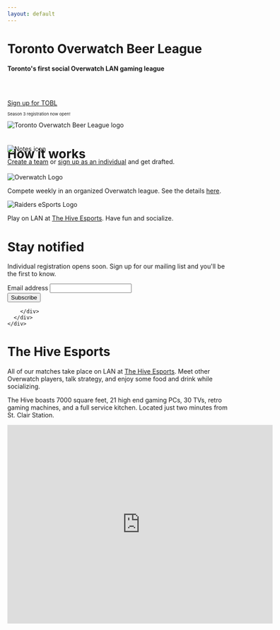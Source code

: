 ```yaml
---
layout: default
---
```

<div class="container-fluid">
  <div class="row banner">
    <div class="col-12 col-md-8">
      <h1>Toronto Overwatch Beer League</h1>
      <h4>Toronto's first social Overwatch LAN gaming league</h4>
      <div class="text-center" style="padding-top:3em;"><a href="{{ site.baseurl }}/join/" class="btn btn-primary primary-cta">Sign up for TOBL</a></div>
       <p class="text-center" style="font-size:80%;"><small>Season 3 registration now open!</small></p>
    </div>
    <div class="col-12 col-md-4">
      <div>
        <img src="{{ site.baseurl }}/images/tobl_logo_v2_fixed.png" class="img-responsive banner-logo" alt="Toronto Overwatch Beer League logo">
      </div>
    </div>
  </div>
</div>

<div class="container">
  <div class="row page-section">
    <div class="col-12">
      <h1 class="text-center">How it works</h1>
    </div>
  </div>

  <div class="row">
    <div class="col-10 col-sm-8 col-md-4 mx-auto">
      <div class="feature">
        <div class="text-center">
          <img class="feature-icon" style="margin-top:-55px;" src="{{ site.baseurl }}/images/notes-icon.svg" alt="Notes icon">
        </div>
        <p class="text-center" style="margin-top:-26px;"><a href="{{ site.baseurl }}/join/">Create a team</a> or <a href="{{ site.baseurl }}/join/">sign up as an individual</a> and get drafted.</p>
      </div>
    </div>
    <div class="col-10 col-sm-8 col-md-4 mx-auto">
      <div class="feature">
        <div class="text-center" style="margin-top:-5px;">
          <img class="feature-icon" src="{{ site.baseurl }}/images/overwatch_logo.png" alt="Overwatch Logo">
        </div>
        <p class="text-center">Compete weekly in an organized Overwatch league. See the details <a href="{{ site.baseurl }}/league/">here</a>.</p>
      </div>
    </div>
    <div class="col-10 col-sm-8 col-md-4 mx-auto">
      <div class="feature">
        <div class="text-center">
          <img class="feature-icon" src="{{ site.baseurl }}/images/hive_logo.jpg" alt="Raiders eSports Logo">
        </div>
        <p class="text-center">Play on LAN at <a href="https://www.facebook.com/thehiveesports/">The Hive Esports</a>. Have fun and socialize.</p>
      </div>
    </div>
  </div>
</div>

<div class="jumbotron-fluid">
  <div class="container center-vertical">
    <div class="row justify-content-center">
      <div class="col-10 col-md-8 col-lg-6">
        <div class="mailing-list-panel">
          <h1>Stay notified</h1>
          <p>Individual registration opens soon. Sign up for our mailing list and you'll be the first to know.</p>
          <!-- Begin MailChimp Signup Form -->
          <style type="text/css">
	          #mc_embed_signup{/*background:#fff; clear:left; font:14px Helvetica,Arial,sans-serif;*/ width:100%;}
          </style>
          <div id="mc_embed_signup">
            <form action="https://overwatchtoronto.us17.list-manage.com/subscribe/post?u=8b3de13b281e00b24f345f7e5&amp;id=96eab85b72" method="post" id="mc-embedded-subscribe-form" name="mc-embedded-subscribe-form" class="validate" target="_blank" novalidate>
              <div id="mc_embed_signup_scroll" class="mx-auto">
	        <div class="form-group">
		  <label for="mce-EMAIL" class="mailing-list-label">Email address</label>
	          <input type="email" value="" name="EMAIL" class="email form-control" id="mce-EMAIL" required>
		</div>
                <!-- real people should not fill this in and expect good things - do not remove this or risk form bot signups-->
                <div style="position: absolute; left: -5000px;" aria-hidden="true"><input type="text" name="b_8b3de13b281e00b24f345f7e5_96eab85b72" tabindex="-1" value=""></div>
                <div class="form-group">
		  <div class="clear">
	            <input type="submit" value="Subscribe" name="subscribe" id="mc-embedded-subscribe" class="button btn btn-block">
		  </div>
                </div>
	      </div>
            </form>
</div>

<!--End mc_embed_signup-->
        </div>
      </div>
    </div>
  </div>
</div>
  
<div class="container">
  <div class="row page-section-no-line">
    <div class="col-10 col-sm-10 col-md-8 col-lg-6 mx-auto">
      <h1 class="text-center">The Hive Esports</h1>
	    <p>All of our matches take place on LAN at <a href="https://www.facebook.com/thehiveesports/">The Hive Esports</a>. Meet other Overwatch players, talk strategy, and enjoy some food and drink while socializing.</p>
      <p>The Hive boasts 7000 square feet, 21 high end gaming PCs, 30 TVs, retro gaming machines, and a full service kitchen. Located just two minutes from St. Clair Station.</p>
    </div>
  </div>
  <div class="row">
    <div class="col-10 col-sm-10 col-md-8 col-lg-6 mx-auto">
      <div class="map-responsive">
        <iframe
  width="600"
  height="450"
  frameborder="0" style="border:0"
  src="https://www.google.com/maps/embed?pb=!1m18!1m12!1m3!1d2885.1084227746137!2d-79.39813908425393!3d43.68750927912014!2m3!1f0!2f0!3f0!3m2!1i1024!2i768!4f13.1!3m3!1m2!1s0x882b335b46a62d57%3A0x7299f91389e798f8!2sThe+Hive!5e0!3m2!1sen!2sca!4v1534813943290" allowfullscreen>
</iframe>
      </div>
    </div>
  </div>
</div>

<div style="padding-bottom:4em"></div>


